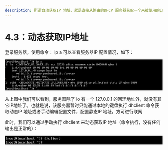 ```yaml
---
description: 所谓自动获取IP 地址，就是直接从路由的DHCP 服务器获取一个未被使用的IP的地址！
---
```


# 4.3：动态获取IP地址

登录服务器，使用命令： ip a  可以查看服务器IP 配置情况，如下：

![](../.gitbook/assets/20180411143645.jpg)

从上图中我们可以看到，服务器除了 lo 有一个 127.0.0.1 的回环地址外，就没有其它IP地址了。也就是说，该服务器暂时只能通过本地的键盘执行  dhclient 命令获取动态IP 地址或者手动编辑配置文件，配置静态IP 地址，方可进行联网

此时，我们可以通过手动执行 dhclient 来动态获取IP 地址（命令执行，没有任何输出是正常的）：

![](../.gitbook/assets/20180411143646.jpg)



